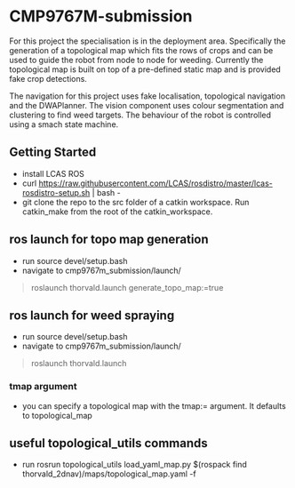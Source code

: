 # CMP9767M-submission

For this project the specialisation is in the deployment area. Specifically the generation of a topological map which fits the rows of crops and can be used to guide the robot from node to node for weeding. Currently the topological map is built on top of a pre-defined static map and is provided fake crop
detections.

The navigation for this project uses fake localisation, topological navigation and the DWAPlanner.
The vision component uses colour segmentation and clustering to find weed targets.
The behaviour of the robot is controlled using a smach state machine.

## Getting Started

* install LCAS ROS
* curl https://raw.githubusercontent.com/LCAS/rosdistro/master/lcas-rosdistro-setup.sh | bash -
* git clone the repo to the src folder of a catkin workspace. Run catkin_make from the root of the catkin_workspace.

## ros launch for topo map generation
* run source devel/setup.bash
* navigate to cmp9767m_submission/launch/ 
> roslaunch thorvald.launch generate_topo_map:=true

## ros launch for weed spraying
* run source devel/setup.bash
* navigate to cmp9767m_submission/launch/ 
> roslaunch thorvald.launch

### tmap argument
* you can specify a topological map with the tmap:= argument. It defaults to topological_map   

## useful topological_utils commands
* run rosrun topological_utils load_yaml_map.py $(rospack find thorvald_2dnav)/maps/topological_map.yaml -f


